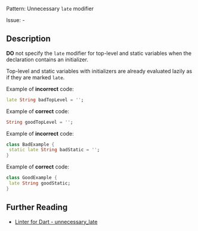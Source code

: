 Pattern: Unnecessary `late` modifier

Issue: -

## Description

**DO** not specify the `late` modifier for top-level and static variables
when the declaration contains an initializer. 

Top-level and static variables with initializers are already evaluated lazily
as if they are marked `late`.

Example of **incorrect** code:

```dart
late String badTopLevel = '';
```

Example of **correct** code:

```dart
String goodTopLevel = '';
```

Example of **incorrect** code:

```dart
class BadExample {
 static late String badStatic = '';
}
```

Example of **correct** code:

```dart
class GoodExample {
 late String goodStatic;
}
```

## Further Reading

* [Linter for Dart - unnecessary_late](https://dart-lang.github.io/linter/lints/unnecessary_late.html)